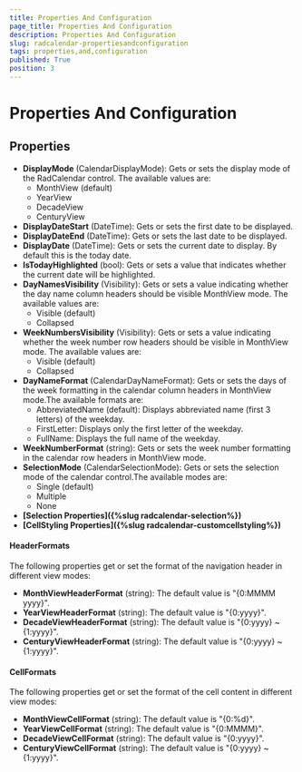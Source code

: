 ```yaml
---
title: Properties And Configuration
page_title: Properties And Configuration
description: Properties And Configuration
slug: radcalendar-propertiesandconfiguration
tags: properties,and,configuration
published: True
position: 3
---
```


# Properties And Configuration

## Properties

* **DisplayMode** (CalendarDisplayMode): Gets or sets the display mode of the RadCalendar control. The available values are:
	* MonthView (default)
	* YearView
	* DecadeView
	* CenturyView
* **DisplayDateStart** (DateTime): Gets or sets the first date to be displayed.
* **DisplayDateEnd** (DateTime): Gets or sets the last date to be displayed.
* **DisplayDate** (DateTime): Gets or sets the current date to display. By default this is the today date.
* **IsTodayHighlighted** (bool): Gets or sets a value that indicates whether the current date will be highlighted.
* **DayNamesVisibility** (Visibility): Gets or sets a value indicating whether the day name column headers should be visible MonthView mode. The available values are:
	* Visible (default)
	* Collapsed
* **WeekNumbersVisibility** (Visibility): Gets or sets a value indicating whether the week number row headers should be visible in MonthView mode. The available values are:
	* Visible (default)
	* Collapsed
* **DayNameFormat** (CalendarDayNameFormat): Gets or sets the days of the week formatting in the calendar column headers in MonthView mode.The available formats are:
	* AbbreviatedName (default): Displays abbreviated name (first 3 letters) of the weekday.
	* FirstLetter: Displays only the first letter of the weekday.
	* FullName: Displays the full name of the weekday.
* **WeekNumberFormat** (string): Gets or sets the week number formatting in the calendar row headers in MonthView mode.
* **SelectionMode** (CalendarSelectionMode): Gets or sets the selection mode of the calendar control.The available modes are:
	* Single (default)
	* Multiple
	* None
* **[Selection Properties]({%slug radcalendar-selection%})**
* **[CellStyling Properties]({%slug radcalendar-customcellstyling%})**

#### HeaderFormats 

The following properties get or set the format of the navigation header in different view modes:

* **MonthViewHeaderFormat** (string): The default value is "{0:MMMM yyyy}".
* **YearViewHeaderFormat** (string): The default value is "{0:yyyy}".
* **DecadeViewHeaderFormat** (string): The default value is "{0:yyyy} ~ {1:yyyy}".
* **CenturyViewHeaderFormat** (string): The default value is "{0:yyyy} ~ {1:yyyy}".

#### CellFormats

The following properties get or set the format of the cell content in different view modes:

* **MonthViewCellFormat** (string): The default value is "{0:%d}".
* **YearViewCellFormat** (string): The default value is "{0:MMMM}".
* **DecadeViewCellFormat** (string): The default value is "{0:yyyy}".
* **CenturyViewCellFormat** (string): The default value is "{0:yyyy} ~ {1:yyyy}".

